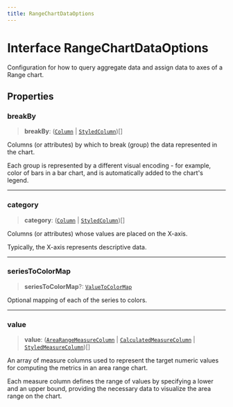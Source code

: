 ```yaml
---
title: RangeChartDataOptions
---
```


# Interface RangeChartDataOptions

Configuration for how to query aggregate data and assign data
to axes of a Range chart.

## Properties

### breakBy

> **breakBy**: ([`Column`](../../sdk-data/interfaces/interface.Column.md) \| [`StyledColumn`](interface.StyledColumn.md))[]

Columns (or attributes) by which to break (group) the data represented in the chart.

Each group is represented by a different visual encoding - for example, color of bars in a bar chart,
and is automatically added to the chart's legend.

***

### category

> **category**: ([`Column`](../../sdk-data/interfaces/interface.Column.md) \| [`StyledColumn`](interface.StyledColumn.md))[]

Columns (or attributes) whose values are placed on the X-axis.

Typically, the X-axis represents descriptive data.

***

### seriesToColorMap

> **seriesToColorMap**?: [`ValueToColorMap`](../type-aliases/type-alias.ValueToColorMap.md)

Optional mapping of each of the series to colors.

***

### value

> **value**: ([`AreaRangeMeasureColumn`](interface.AreaRangeMeasureColumn.md) \| [`CalculatedMeasureColumn`](../../sdk-data/interfaces/interface.CalculatedMeasureColumn.md) \| [`StyledMeasureColumn`](interface.StyledMeasureColumn.md))[]

An array of measure columns used to represent the target numeric values for computing the metrics
in an area range chart.

Each measure column defines the range of values by specifying a lower and an upper bound,
providing the necessary data to visualize the area range on the chart.
